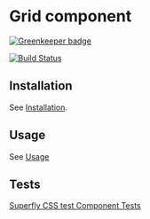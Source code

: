 # Grid component

[![Greenkeeper badge](https://badges.greenkeeper.io/superflycss/component-grid.svg)](https://greenkeeper.io/)

[![Build Status](https://travis-ci.org/superflycss/component-grid.svg?branch=master)](https://travis-ci.org/superflycss/component-grid)

## Installation

See [Installation](https://github.com/superflycss/superflycss/#installation).

## Usage

See [Usage](https://github.com/superflycss/superflycss/#usage)

## Tests

[Superfly CSS test Component Tests](https://superflycss.github.io/component-grid/target/test/html/)
